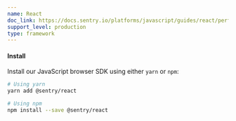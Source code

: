 ```yaml
---
name: React
doc_link: https://docs.sentry.io/platforms/javascript/guides/react/performance/
support_level: production
type: framework
---
```


#### Install

Install our JavaScript browser SDK using either `yarn` or `npm`:

```bash
# Using yarn
yarn add @sentry/react

# Using npm
npm install --save @sentry/react
```
